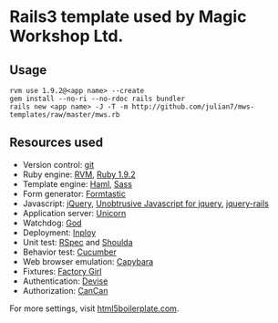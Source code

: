 # Rails3 template used by Magic Workshop Ltd.

## Usage

    rvm use 1.9.2@<app name> --create
    gem install --no-ri --no-rdoc rails bundler
    rails new <app name> -J -T -m http://github.com/julian7/mws-templates/raw/master/mws.rb

## Resources used

* Version control: [git](http://git-scm.com/)
* Ruby engine: [RVM](http://rvm.beginrescueend.com/), [Ruby 1.9.2](http://ruby-lang.org/)
* Template engine: [Haml](http://haml-lang.com/), [Sass](http://sass-lang.com/)
* Form generator: [Formtastic](http://github.com/justinfrench/formtastic)
* Javascript: [jQuery](http://www.jquery.com/), [Unobtrusive Javascript for jquery](http://github.com/rails/jquery-ujs/), [jquery-rails](http://rubygems.org/gems/jquery-rails)
* Application server: [Unicorn](http://unicorn.bogomips.org/)
* Watchdog: [God](http://god.rubyforge.org/)
* Deployment: [Inploy](http://github.com/dcrec1/inploy)
* Unit test: [RSpec](http://rspec.info/) and [Shoulda](http://github.com/thoughtbot/shoulda)
* Behavior test: [Cucumber](http://cukes.info/)
* Web browser emulation: [Capybara](http://github.com/jnicklas/capybara)
* Fixtures: [Factory Girl](http://github.com/thoughtbot/factory_girl)
* Authentication: [Devise](http://github.com/plataformatec/devise)
* Authorization: [CanCan](http://github.com/ryanb/cancan)

For more settings, visit [html5boilerplate.com](http://html5boilerplate.com/).